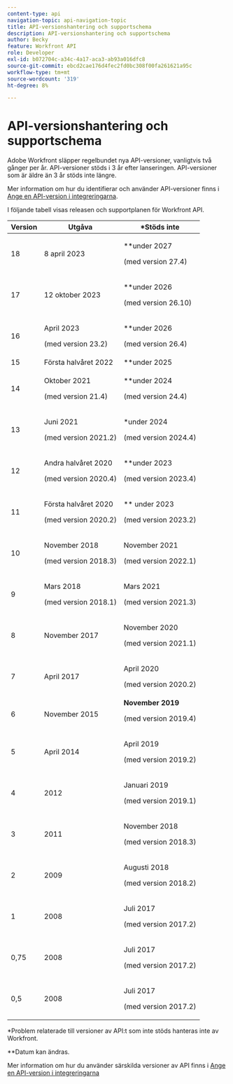 ```yaml
---
content-type: api
navigation-topic: api-navigation-topic
title: API-versionshantering och supportschema
description: API-versionshantering och supportschema
author: Becky
feature: Workfront API
role: Developer
exl-id: b072704c-a34c-4a17-aca3-ab93a016dfc8
source-git-commit: ebcd2cae176d4fec2fd0bc308f00fa261621a95c
workflow-type: tm+mt
source-wordcount: '319'
ht-degree: 8%

---
```


# API-versionshantering och supportschema



Adobe Workfront släpper regelbundet nya API-versioner, vanligtvis två gånger per år. API-versioner stöds i 3 år efter lanseringen. API-versioner som är äldre än 3 år stöds inte längre.

Mer information om hur du identifierar och använder API-versioner finns i [Ange en API-version i integreringarna](/help/quicksilver/wf-api/api/specify-api-version-integrations.md).

I följande tabell visas releasen och supportplanen för Workfront API.

<table style="table-layout:auto"> 
 <col> 
 <col> 
 <col> 
 <thead> 
  <tr> 
   <th><strong>Version</strong> </th> 
   <th><strong>Utgåva</strong> </th> 
   <th><strong>*Stöds inte</strong> </th> 
  </tr> 
 </thead> 
 <tbody> 
 <tr>
   <td>18</td> 
   <td> <p>8 april 2023</p> </td> 
   <td> <p>**under 2027</p> <p>(med version 27.4)</p> </td> 
  </tr>  <tr>
   <td>17</td> 
   <td> <p>12 oktober 2023</p> </td> 
   <td> <p>**under 2026</p> <p>(med version 26.10)</p> </td> 
  </tr> 
 <tr>
   <td>16</td> 
   <td> <p>April 2023</p> <p>(med version 23.2)</p> </td> 
   <td> <p>**under 2026</p> <p>(med version 26.4)</p> </td> 
  </tr> 
  <tr> 
   <td>15</td> 
   <td>Första halvåret 2022</td> 
   <td>**under 2025</td> 
  </tr> 
  <tr> 
   <td>14</td> 
   <td> <p>Oktober 2021</p> <p>(med version 21.4)</p> </td> 
   <td> <p>**under 2024</p> <p>(med version 24.4)</p> </td> 
  </tr> 
  <tr> 
   <td>13</td> 
   <td> <p>Juni 2021</p> <p>(med version 2021.2)</p> </td> 
   <td> <p>*under 2024</p> <p>(med version 2024.4)</p> </td> 
  </tr> 
  <tr> 
   <td>12</td> 
   <td> <p>Andra halvåret 2020</p> <p>(med version 2020.4)</p> </td> 
   <td> <p>**under 2023</p> <p>(med version 2023.4)</p> </td> 
  </tr> 
  <tr> 
   <td>11</td> 
   <td> <p>Första halvåret 2020</p> <p>(med version 2020.2)</p> </td> 
   <td> <p>** under 2023</p> <p>(med version 2023.2)</p> </td> 
  </tr> 
  <tr> 
   <td>10</td> 
   <td> <p>November 2018</p> <p>(med version 2018.3)</p> </td> 
   <td> <p>November 2021</p> <p>(med version 2022.1)</p> </td> 
  </tr> 
  <tr> 
   <td>9</td> 
   <td> <p>Mars 2018</p> <p>(med version 2018.1)</p> </td> 
   <td> <p>Mars 2021</p> <p>(med version 2021.3)</p> </td> 
  </tr> 
  <tr> 
   <td>8</td> 
   <td>November 2017</td> 
   <td> <p>November 2020</p> <p>(med version 2021.1)</p> </td> 
  </tr> 
  <tr> 
   <td>7</td> 
   <td>April 2017</td> 
   <td> <p>April 2020</p> <p>(med version 2020.2)</p> </td> 
  </tr> 
  <tr> 
   <td>6</td> 
   <td>November 2015</td> 
   <td><strong>November 2019</strong> <p>(med version 2019.4)</p> </td> 
  </tr> 
  <tr> 
   <td>5</td> 
   <td>April 2014</td> 
   <td> <p>April 2019</p> <p>(med version 2019.2)</p> </td> 
  </tr> 
  <tr> 
   <td>4</td> 
   <td>2012</td> 
   <td> <p>Januari 2019</p> <p>(med version 2019.1)</p> </td> 
  </tr> 
  <tr> 
   <td>3</td> 
   <td>2011</td> 
   <td> <p>November 2018</p> <p>(med version 2018.3)</p> </td> 
  </tr> 
  <tr> 
   <td>2</td> 
   <td>2009</td> 
   <td> <p>Augusti 2018</p> <p>(med version 2018.2)</p> </td> 
  </tr> 
  <tr> 
   <td>1</td> 
   <td>2008</td> 
   <td> <p>Juli 2017</p> <p>(med version 2017.2)</p> </td> 
  </tr> 
  <tr> 
   <td>0,75</td> 
   <td>2008</td> 
   <td> <p>Juli 2017</p> <p>(med version 2017.2)</p> </td> 
  </tr> 
  <tr> 
   <td>0,5</td> 
   <td>2008</td> 
   <td> <p>Juli 2017</p> <p>(med version 2017.2)</p> </td> 
  </tr> 
 </tbody> 
</table>

&#42;Problem relaterade till versioner av API:t som inte stöds hanteras inte av Workfront.

&#42;&#42;Datum kan ändras.

Mer information om hur du använder särskilda versioner av API finns i [Ange en API-version i integreringarna](../../wf-api/api/specify-api-version-integrations.md)
